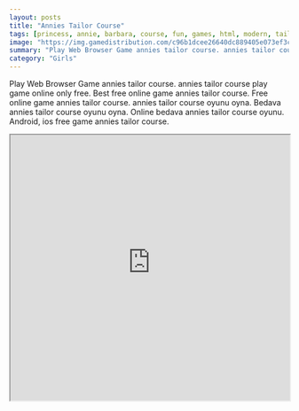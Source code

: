 ```yaml
---
layout: posts
title: "Annies Tailor Course"
tags: [princess, annie, barbara, course, fun, games, html, modern, tailor, bestdressupgames, free, online, games, oyna, game, free, games, play, play, games]
image: "https://img.gamedistribution.com/c96b1dcee26640dc889405e073ef3c23-512x384.jpeg"
summary: "Play Web Browser Game annies tailor course. annies tailor course play game online only free. Best free online game annies tailor course. Free online game annies tailor course. annies tailor course oyunu oyna. Bedava annies tailor course oyunu oyna. Online bedava annies tailor course oyunu. Android, ios free game annies tailor course."
category: "Girls"
---
```


Play Web Browser Game annies tailor course. annies tailor course play game online only free. Best free online game annies tailor course. Free online game annies tailor course. annies tailor course oyunu oyna. Bedava annies tailor course oyunu oyna. Online bedava annies tailor course oyunu. Android, ios free game annies tailor course.

<iframe width="100%" height="480px;" src="https://html5.gamedistribution.com/c96b1dcee26640dc889405e073ef3c23/"></iframe>